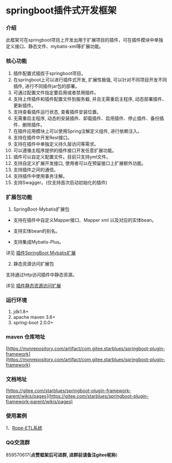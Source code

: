 # springboot插件式开发框架

### 介绍
此框架可在springboot项目上开发出用于扩展项目的插件，可在插件模块中单独定义接口、静态文件、mybatis-xml等扩展功能。

### 核心功能
1. 插件配置式插拔于springboot项目。
2. 在springboot上可以进行插件式开发, 扩展性极强, 可以针对不同项目开发不同插件, 进行不同插件jar包的部署。
3. 可通过配置文件指定要启用或者禁用插件。
4. 支持上传插件和插件配置文件到服务器, 并且无需重启主程序, 动态部署插件、更新插件。
5. 支持查看插件运行状态, 查看插件安装位置。
6. 无需重启主程序, 动态的安装插件、卸载插件、启用插件、停止插件、备份插件、删除插件。
7. 在插件应用模块上可以使用Spring注解定义组件, 进行依赖注入。
8. 支持在插件中开发Rest接口。
9. 支持在插件中单独定义持久层访问等需求。
10. 可以遵循主程序提供的插件接口开发任意扩展功能。
11. 插件可以自定义配置文件。目前只支持yml文件。
12. 支持自定义扩展开发接口, 使用者可以在预留接口上扩展额外功能。
13. 支持插件之间的通信。
14. 支持插件中使用事务注解。
15. 支持Swagger。(仅支持首次启动初始化的插件)

### 扩展包功能
1. SpringBoot-Mybatis扩展包

- 支持在插件中自定义Mapper接口、Mapper xml 以及对应的实体bean。

- 支持实体bean的别名。

- 支持集成Mybatis-Plus。

详见 [插件SpringBoot Mybatis扩展](https://gitee.com/starblues/springboot-plugin-framework-parent/wikis/pages?sort_id=1693493&doc_id=343010)

2. 静态资源访问扩展包

支持通过http访问插件中静态资源。

详见 [插件静态资源访问扩展](https://gitee.com/starblues/springboot-plugin-framework-parent/wikis/pages?sort_id=1719990&doc_id=343010)

### 运行环境
1. jdk1.8+
2. apache maven 3.6+
3. spring-boot 2.0.0+

### maven 仓库地址

[https://mvnrepository.com/artifact/com.gitee.starblues/springboot-plugin-framework](https://mvnrepository.com/artifact/com.gitee.starblues/springboot-plugin-framework)

### 文档地址

[https://gitee.com/starblues/springboot-plugin-framework-parent/wikis/pages](https://gitee.com/starblues/springboot-plugin-framework-parent/wikis/pages)


### 使用案例

1、[Rope-ETL系统](https://gitee.com/starblues/rope)

### QQ交流群
859570617(**点赞框架后可进群, 进群前请备注gitee昵称**)


